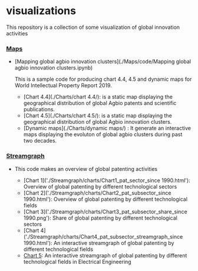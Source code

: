 # visualizations
This repository is a collection of some visualization of global innovation activities

### [Maps](./Maps/) 

- [Mapping global agbio innovation clusters](./Maps/code/Mapping global agbio innovation clusters.ipynb)

    This is a sample code for producing chart 4.4, 4.5 and dynamic maps for World Intellectual Property Report 2019. 
    - [Chart 4.4](./Charts/chart 4.4/): is a static map displaying the geographical distribution of global Agbio patents and scientific publications.  
    - [Chart 4.5](./Charts/chart 4.5/): is a static map displaying the geographical distribution of global Agbio innovation clusters.
    - [Dynamic maps](./Charts/dynamic maps/)
: It generate an interactive maps displaying the evoluton of global agbio clusters during past two decades.

### [Streamgraph](./Streamgraph/) 

- This code makes an overview of global patenting activities 

    - [Chart 1]('./Streamgraph/charts/Chart1_pat_sector_since 1990.html'): Overview of global patenting by different technological sectors 
    - [Chart 2]('./Streamgraph/charts/Chart2_pat_subsector_since 1990.html'): Overview of global patenting by different technological fields
    - [Chart 3]('./Streamgraph/charts/Chart3_pat_subsector_share_since 1990.png'): Share of global patenting by different technological sectors
    - [Chart 4]('./Streamgraph/charts/Chart4_pat_subsector_streamgraph_since 1990.html'): An interactive streamgraph of global patenting by different technological fields
    - [Chart 5](./Streamgraph/charts/Chart5_pat_subsector_streamgraph_EE_since1950.html'): An interactive streamgraph of global patenting by different technological fields in Electrical Engineering 


